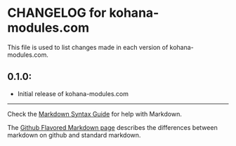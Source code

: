 # CHANGELOG for kohana-modules.com

This file is used to list changes made in each version of kohana-modules.com.

## 0.1.0:

* Initial release of kohana-modules.com

- - - 
Check the [Markdown Syntax Guide](http://daringfireball.net/projects/markdown/syntax) for help with Markdown.

The [Github Flavored Markdown page](http://github.github.com/github-flavored-markdown/) describes the differences between markdown on github and standard markdown.
